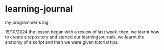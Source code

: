 # learning-journal
my programmer's log

15/10/2024
the lesson began with a review of last week. 
then, we learnt how to create a repository and started our learning journals. 
we learnt the anatomy of a script and then we were given tutorial tips.
